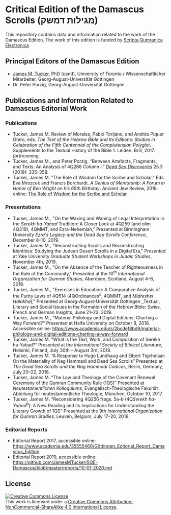 # Critical Edition of the Damascus Scrolls (מגילות דמשק)

This repository contains data and information related to the work of the Damascus Edition. The work of this edition is funded by [Scripta Qumranica Electronica](http://gepris.dfg.de/gepris/projekt/282601852)

## Principal Editors of the Damascus Edition

* [James M. Tucker](https://utoronto.academia.edu/JamesTucker), PhD (cand), University of Toronto / Wissenschaftlicher Mitarbeiter, Georg-August-Universität Göttingen
* Dr. Peter Porzig, Georg-August-Universität Göttingen

## Publications and Information Related to Damascus Editorial Work

### Publications

* Tucker, James M. Review of Morales, Pablo Torijano, and Andrés Piquer Otero, eds. _The Text of the Hebrew Bible and Its Editions: Studies in Celebration of the Fifth Centennial of the Complutensian Polyglot_. Supplements to the Textual History of the Bible 1. Leiden: Brill, 2017. _forthcoming_.
* Tucker, James M., and Peter Porzig. “Between Artefacts, Fragments, and Texts: An Analysis of 4Q266 Column I.” [_Dead Sea Discoveries_](https://www.academia.edu/37866055/Between_Artefacts_Fragments_and_Texts_An_Analysis_of_4Q266_Column_I) 25.3 (2018): 335–358.
* Tucker, James M. "The Role of Wisdom for the Scribe and Scholar." Eds. Eva Mrozcek and Francis Borchardt. _A Genius of Mentorship: A Forum in Honor of Ben Wright on his 65th Birthday_. Ancient Jew Review, 2018. online: [The Role of Wisdom for the Scribe and Scholar](http://www.ancientjewreview.com/articles/2018/1/12/the-role-of-wisdom-for-the-scribe-and-scholar)

### Presentations

* Tucker, James M., "On the Waxing and Waning of Legal Interpretation in the _Serekh ha-Yaḥad_ Tradition: A Closer Look at 4Q259 (and olim 4Q319), 4QMMT, and Ezra-Nehemiah," Presented at Birmingham University _Ezra's Legacy and the Dead Sea Scrolls Conference_, December 8–10, 2019.
* Tucker, James M., "Reconstructing Scrolls and Reconstructing Identities: Studying the Judean Desert Scrolls in a Digital Era," Presented at Yale University _Graduate Student Workshops in Judaic Studies_, November 4th, 2019.
* Tucker, James M., "On the Absence of the Teacher of Righteousness in the Rule of the Community," Presented at the 10<sup>th</sup> _International Organization for Qumran Studies_, Aberdeen, Scotland, August 4–8, 2019.
* Tucker, James M., "Exercises in Education: A Comparative Analysis of the Purity Laws of 4Q514 (4QOrdinances<sup>c</sup>, 4QMMT, and _Midreshei Halakha_)," Presented at Georg-August-Universität Göttingen _Textual, Literary and Social Issues in the Formation of the Hebrew Bible: Swiss, French and German Insights, June 21–22, 2019.
* Tucker, James M., "Material Philology and Digital Editions: Charting a Way Forward?" Presented at Haifa University on October 8, 2018. Accessible online: https://www.academia.edu/s/2bcdef8bd9/material-philology-and-digital-editions-charting-a-way-forward
* Tucker, James M. “What is the Text, Work, and Composition of Serekh ha-Yaḥad?” Presented at the _International Society of Biblical Literature_, Helsinki, Finland, July 30th – August 3rd, 2018.
* Tucker, James M. “A Response to Hugo Lundhaug and Eibert Tigchelaar: On the Materiality of Nag Hammadi and Dead Sea Scrolls” Presented at _The Dead Sea Scrolls and the Nag Hammadi Codices_, Berlin, Germany, July 20–22, 2018.
* Tucker, James M. “The Law and Theology of the Covenant Renewal Ceremony of the Qumran Community Rule (1QS)” Presented at _Neutestamentlichen Kolloquiums_, Evangelisch-Theologische Fakultät Abteilung für neutestamentliche Theologie, München, October 10, 2017.
* Tucker, James M. “Reconsidering 4Q256 frags. 5a-b (4Q<i>Serekh ha-Yaḥad</i><sup>b</sup>): A New Reading and its Implications for Understanding the Literary Growth of 1QS” Presented at the 9th _International Organization for Qumran Studies_, Leuven, Belgium, July 17–20, 2016.

### Editorial Reports

* Editorial Report 2017, accessible online: https://www.academia.edu/35555460/Göttingen_Editorial_Report_Damascus_Edition
* Editorial Report 2019, accessible online: https://github.com/JamesMTucker/SQE-Damascus/blob/master/reports/10-01-2020.md
## License

<a rel="license" href="http://creativecommons.org/licenses/by-nc-sa/4.0/"><img alt="Creative Commons License" style="border-width:0" src="https://i.creativecommons.org/l/by-nc-sa/4.0/88x31.png" /></a><br />This work is licensed under a <a rel="license" href="http://creativecommons.org/licenses/by-nc-sa/4.0/">Creative Commons Attribution-NonCommercial-ShareAlike 4.0 International License</a>.
